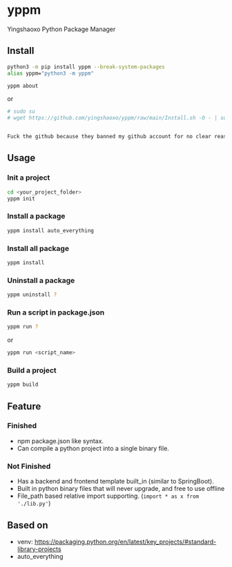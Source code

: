 # yppm
Yingshaoxo Python Package Manager

## Install
```bash
python3 -m pip install yppm --break-system-packages
alias yppm="python3 -m yppm"

yppm about
```

or

```bash
# sudo su
# wget https://github.com/yingshaoxo/yppm/raw/main/Install.sh -O - | sudo bash


Fuck the github because they banned my github account for no clear reason, when you visit "https://github.com/yingshaoxo/yppm", you'll only see 404 page.
```

## Usage
### Init a project
```bash
cd <your_project_folder>
yppm init
```

### Install a package
```bash
yppm install auto_everything
```

### Install all package
```bash
yppm install
```

### Uninstall a package
```bash
yppm uninstall ?
```

### Run a script in package.json
```bash
yppm run ?
```

or 

```bash
yppm run <script_name>
```

### Build a project
```bash
yppm build
```

## Feature
### Finished
* npm package.json like syntax.
* Can compile a python project into a single binary file.
### Not Finished
* Has a backend and frontend template built_in (similar to SpringBoot).
* Built in python binary files that will never upgrade, and free to use offline
* File_path based relative import supporting. (`import * as x from './lib.py'`)

## Based on
* venv: https://packaging.python.org/en/latest/key_projects/#standard-library-projects
* auto_everything